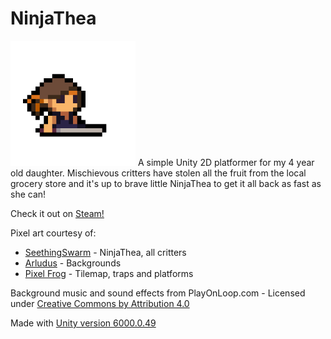 # NinjaThea

<img src="Assets/Static/Images/NinjaThea Sit.png" width="200" height="200" />
A simple Unity 2D platformer for my 4 year old daughter. Mischievous critters have stolen all the fruit from the local grocery store and it's up to brave little NinjaThea to get it all back as fast as she can!

Check it out on [Steam!](https://store.steampowered.com/app/2005800/NinjaThea/)

Pixel art courtesy of:

* [SeethingSwarm](https://seethingswarm.itch.io/) - NinjaThea, all critters
* [Arludus](https://arludus.itch.io/) - Backgrounds
* [Pixel Frog](https://pixelfrog-assets.itch.io/) - Tilemap, traps and platforms

Background music and sound effects from PlayOnLoop.com - Licensed under [Creative Commons by Attribution 4.0](https://creativecommons.org/licenses/by/4.0/)

Made with [Unity version 6000.0.49](https://unity.com/releases/editor/whats-new/6000.0.49)